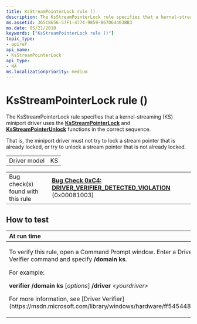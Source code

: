 ```yaml
---
title: KsStreamPointerLock rule ()
description: The KsStreamPointerLock rule specifies that a kernel-streaming (KS) miniport driver uses the KsStreamPointerLock and KsStreamPointerUnlock functions in the correct sequence.
ms.assetid: 365C8656-57F1-4774-9859-B67D64403BB3
ms.date: 05/21/2018
keywords: ["KsStreamPointerLock rule ()"]
topic_type:
- apiref
api_name:
- KsStreamPointerLock
api_type:
- NA
ms.localizationpriority: medium
---
```


# KsStreamPointerLock rule ()


The KsStreamPointerLock rule specifies that a kernel-streaming (KS) miniport driver uses the [**KsStreamPointerLock**](https://msdn.microsoft.com/library/windows/hardware/ff567134) and [**KsStreamPointerUnlock**](https://msdn.microsoft.com/library/windows/hardware/ff567137) functions in the correct sequence.

That is, the miniport driver must not try to lock a stream pointer that is already locked, or try to unlock a stream pointer that is not already locked.

|              |     |
|--------------|-----|
| Driver model | KS  |

|                                   |                                                                                                                                       |
|-----------------------------------|---------------------------------------------------------------------------------------------------------------------------------------|
| Bug check(s) found with this rule | [**Bug Check 0xC4: DRIVER\_VERIFIER\_DETECTED\_VIOLATION**](https://msdn.microsoft.com/library/windows/hardware/ff560187) (0x00081003) |

How to test
-----------

<table>
<colgroup>
<col width="100%" />
</colgroup>
<thead>
<tr class="header">
<th align="left">At run time</th>
</tr>
</thead>
<tbody>
<tr class="odd">
<td align="left"><p>To verify this rule, open a Command Prompt window. Enter a Driver Verifier command and specify <strong>/domain ks</strong>.</p>
<p>For example:</p>
<p><strong>verifier /domain ks</strong> [<em>options</em>] <strong>/driver</strong> <em>&lt;yourdriver&gt;</em></p>
<p>For more information, see [Driver Verifier](https://msdn.microsoft.com/library/windows/hardware/ff545448).</p></td>
</tr>
</tbody>
</table>

 

 

 





